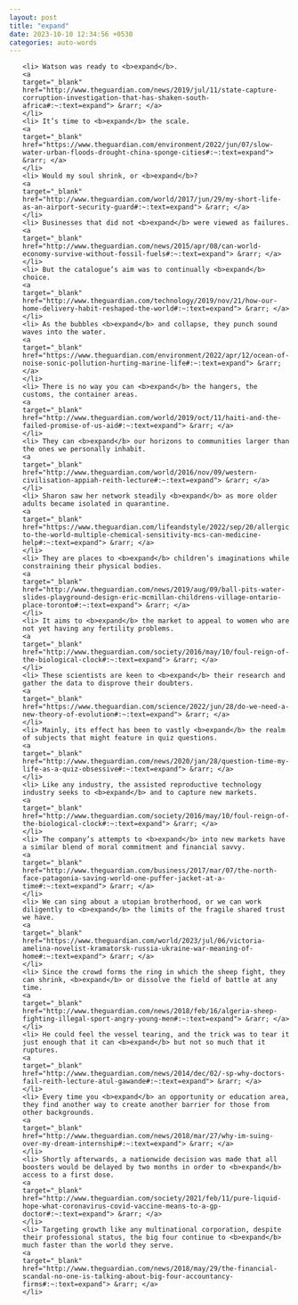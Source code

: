 ```yaml
---
layout: post
title: "expand"
date: 2023-10-10 12:34:56 +0530
categories: auto-words
---
```

<ol>

    <li> Watson was ready to <b>expand</b>.
    <a 
    target="_blank" 
    href="http://www.theguardian.com/news/2019/jul/11/state-capture-corruption-investigation-that-has-shaken-south-africa#:~:text=expand"> &rarr; </a>
    </li>
    <li> It’s time to <b>expand</b> the scale.
    <a 
    target="_blank" 
    href="https://www.theguardian.com/environment/2022/jun/07/slow-water-urban-floods-drought-china-sponge-cities#:~:text=expand"> &rarr; </a>
    </li>
    <li> Would my soul shrink, or <b>expand</b>?
    <a 
    target="_blank" 
    href="http://www.theguardian.com/world/2017/jun/29/my-short-life-as-an-airport-security-guard#:~:text=expand"> &rarr; </a>
    </li>
    <li> Businesses that did not <b>expand</b> were viewed as failures.
    <a 
    target="_blank" 
    href="http://www.theguardian.com/news/2015/apr/08/can-world-economy-survive-without-fossil-fuels#:~:text=expand"> &rarr; </a>
    </li>
    <li> But the catalogue’s aim was to continually <b>expand</b> choice.
    <a 
    target="_blank" 
    href="http://www.theguardian.com/technology/2019/nov/21/how-our-home-delivery-habit-reshaped-the-world#:~:text=expand"> &rarr; </a>
    </li>
    <li> As the bubbles <b>expand</b> and collapse, they punch sound waves into the water.
    <a 
    target="_blank" 
    href="https://www.theguardian.com/environment/2022/apr/12/ocean-of-noise-sonic-pollution-hurting-marine-life#:~:text=expand"> &rarr; </a>
    </li>
    <li> There is no way you can <b>expand</b> the hangers, the customs, the container areas.
    <a 
    target="_blank" 
    href="http://www.theguardian.com/world/2019/oct/11/haiti-and-the-failed-promise-of-us-aid#:~:text=expand"> &rarr; </a>
    </li>
    <li> They can <b>expand</b> our horizons to communities larger than the ones we personally inhabit.
    <a 
    target="_blank" 
    href="http://www.theguardian.com/world/2016/nov/09/western-civilisation-appiah-reith-lecture#:~:text=expand"> &rarr; </a>
    </li>
    <li> Sharon saw her network steadily <b>expand</b> as more older adults became isolated in quarantine.
    <a 
    target="_blank" 
    href="https://www.theguardian.com/lifeandstyle/2022/sep/20/allergic-to-the-world-multiple-chemical-sensitivity-mcs-can-medicine-help#:~:text=expand"> &rarr; </a>
    </li>
    <li> They are places to <b>expand</b> children’s imaginations while constraining their physical bodies.
    <a 
    target="_blank" 
    href="http://www.theguardian.com/news/2019/aug/09/ball-pits-water-slides-playground-design-eric-mcmillan-childrens-village-ontario-place-toronto#:~:text=expand"> &rarr; </a>
    </li>
    <li> It aims to <b>expand</b> the market to appeal to women who are not yet having any fertility problems.
    <a 
    target="_blank" 
    href="http://www.theguardian.com/society/2016/may/10/foul-reign-of-the-biological-clock#:~:text=expand"> &rarr; </a>
    </li>
    <li> These scientists are keen to <b>expand</b> their research and gather the data to disprove their doubters.
    <a 
    target="_blank" 
    href="https://www.theguardian.com/science/2022/jun/28/do-we-need-a-new-theory-of-evolution#:~:text=expand"> &rarr; </a>
    </li>
    <li> Mainly, its effect has been to vastly <b>expand</b> the realm of subjects that might feature in quiz questions.
    <a 
    target="_blank" 
    href="http://www.theguardian.com/news/2020/jan/28/question-time-my-life-as-a-quiz-obsessive#:~:text=expand"> &rarr; </a>
    </li>
    <li> Like any industry, the assisted reproductive technology industry seeks to <b>expand</b> and to capture new markets.
    <a 
    target="_blank" 
    href="http://www.theguardian.com/society/2016/may/10/foul-reign-of-the-biological-clock#:~:text=expand"> &rarr; </a>
    </li>
    <li> The company’s attempts to <b>expand</b> into new markets have a similar blend of moral commitment and financial savvy.
    <a 
    target="_blank" 
    href="http://www.theguardian.com/business/2017/mar/07/the-north-face-patagonia-saving-world-one-puffer-jacket-at-a-time#:~:text=expand"> &rarr; </a>
    </li>
    <li> We can sing about a utopian brotherhood, or we can work diligently to <b>expand</b> the limits of the fragile shared trust we have.
    <a 
    target="_blank" 
    href="https://www.theguardian.com/world/2023/jul/06/victoria-amelina-novelist-kramatorsk-russia-ukraine-war-meaning-of-home#:~:text=expand"> &rarr; </a>
    </li>
    <li> Since the crowd forms the ring in which the sheep fight, they can shrink, <b>expand</b> or dissolve the field of battle at any time.
    <a 
    target="_blank" 
    href="http://www.theguardian.com/news/2018/feb/16/algeria-sheep-fighting-illegal-sport-angry-young-men#:~:text=expand"> &rarr; </a>
    </li>
    <li> He could feel the vessel tearing, and the trick was to tear it just enough that it can <b>expand</b> but not so much that it ruptures.
    <a 
    target="_blank" 
    href="http://www.theguardian.com/news/2014/dec/02/-sp-why-doctors-fail-reith-lecture-atul-gawande#:~:text=expand"> &rarr; </a>
    </li>
    <li> Every time you <b>expand</b> an opportunity or education area, they find another way to create another barrier for those from other backgrounds.
    <a 
    target="_blank" 
    href="http://www.theguardian.com/news/2018/mar/27/why-im-suing-over-my-dream-internship#:~:text=expand"> &rarr; </a>
    </li>
    <li> Shortly afterwards, a nationwide decision was made that all boosters would be delayed by two months in order to <b>expand</b> access to a first dose.
    <a 
    target="_blank" 
    href="http://www.theguardian.com/society/2021/feb/11/pure-liquid-hope-what-coronavirus-covid-vaccine-means-to-a-gp-doctor#:~:text=expand"> &rarr; </a>
    </li>
    <li> Targeting growth like any multinational corporation, despite their professional status, the big four continue to <b>expand</b> much faster than the world they serve.
    <a 
    target="_blank" 
    href="http://www.theguardian.com/news/2018/may/29/the-financial-scandal-no-one-is-talking-about-big-four-accountancy-firms#:~:text=expand"> &rarr; </a>
    </li>